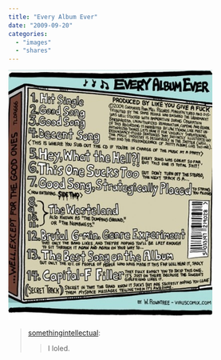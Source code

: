 ```yaml
---
title: "Every Album Ever"
date: "2009-09-20"
categories:
  - "images"
  - "shares"
---
```


![](tumblr_kq955oEXsn1qzvcfgo1_500.jpg "[igorpascoal](http://igorpascoal.tumblr.com/post/192469894/somethingintellectual-i-loled)")

> [somethingintellectual](http://somethingintellectual.tumblr.com/post/192268146/i-loled):
>
> > I loled.
